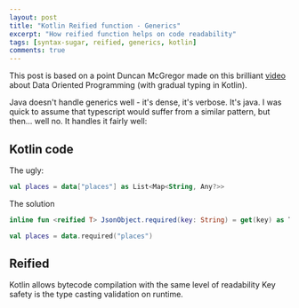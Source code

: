 ```yaml
---
layout: post
title: "Kotlin Reified function - Generics"
excerpt: "How reified function helps on code readability"
tags: [syntax-sugar, reified, generics, kotlin]
comments: true
---
```


This post is based on a point Duncan McGregor made on this brilliant [video](https://www.youtube.com/watch?v=YKk2BRSXi6Y&list=PL1ssMPpyqocg6sa1ER-lrnQMBO9YiZfoY&index=1) about Data Oriented Programming (with gradual typing in Kotlin).

Java doesn't handle generics well - it's dense, it's verbose. It's java.
I was quick to assume that typescript would suffer from a similar pattern, but then... well no. It handles it fairly well:

## Kotlin code

The ugly:

```kotlin
val places = data["places"] as List<Map<String, Any?>>
```

The solution

```kotlin
inline fun <reified T> JsonObject.required(key: String) = get(key) as T

val places = data.required("places")
```

## Reified

Kotlin allows bytecode compilation with the same level of readability
Key safety is the type casting validation on runtime.
